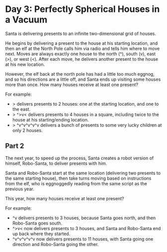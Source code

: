 # Day 3: Perfectly Spherical Houses in a Vacuum

Santa is delivering presents to an infinite two-dimensional grid of houses.

He begins by delivering a present to the house at his starting location, and then an elf at the North Pole calls him via radio and tells him where to move next. Moves are always exactly one house to the north (^), south (v), east (>), or west (<). After each move, he delivers another present to the house at his new location.

However, the elf back at the north pole has had a little too much eggnog, and so his directions are a little off, and Santa ends up visiting some houses more than once. How many houses receive at least one present?

For example:

- \> delivers presents to 2 houses: one at the starting location, and one to the east.
- \> ^\>v< delivers presents to 4 houses in a square, including twice to the house at his starting/ending location.
- \> ^v^v^v^v^v delivers a bunch of presents to some very lucky children at only 2 houses.

## Part 2

The next year, to speed up the process, Santa creates a robot version of himself, Robo-Santa, to deliver presents with him.

Santa and Robo-Santa start at the same location (delivering two presents to the same starting house), then take turns moving based on instructions from the elf, who is eggnoggedly reading from the same script as the previous year.

This year, how many houses receive at least one present?

For example:

- ^v delivers presents to 3 houses, because Santa goes north, and then Robo-Santa goes south.
- ^\>v< now delivers presents to 3 houses, and Santa and Robo-Santa end up back where they started.
- ^v^v^v^v^v now delivers presents to 11 houses, with Santa going one direction and Robo-Santa going the other.

